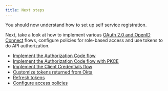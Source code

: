 ```yaml
---
title: Next steps
---
```

You should now understand how to set up self service registration.

Next, take a look at how to implement various [OAuth 2.0 and OpenID Connect](/docs/concepts/oauth-openid/) flows, configure policies for role-based access and use tokens to do API authorization.

* [Implement the Authorization Code flow](/docs/guides/implement-grant-type/authcode/main/)
* [Implement the Authorization Code flow with PKCE](/docs/guides/implement-grant-type/authcodepkce/main/)
* [Implement the Client Credentials flow](/docs/guides/implement-grant-type/clientcreds/main/)
* [Customize tokens returned from Okta](/docs/guides/customize-tokens-returned-from-okta/)
* [Refresh tokens](/docs/guides/refresh-tokens/)
* [Configure access policies](/docs/guides/configure-access-policy/)

